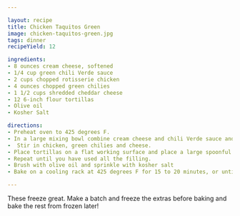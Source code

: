 ```yaml
---

layout: recipe
title: Chicken Taquitos Green
image: chicken-taquitos-green.jpg
tags: dinner
recipeYield: 12

ingredients:
- 8 ounces cream cheese, softened
- 1/4 cup green chili Verde sauce
- 2 cups chopped rotisserie chicken
- 4 ounces chopped green chilies
- 1 1/2 cups shredded cheddar cheese
- 12 6-inch flour tortillas
- Olive oil
- Kosher Salt

directions:
- Preheat oven to 425 degrees F.
- In a large mixing bowl combine cream cheese and chili Verde sauce and mix well.
-  Stir in chicken, green chilies and cheese.
- Place tortillas on a flat working surface and place a large spoonful of the chicken mixture in the center of the tortilla. Roll tortilla
- Repeat until you have used all the filling.
- Brush with olive oil and sprinkle with kosher salt
- Bake on a cooling rack at 425 degrees F for 15 to 20 minutes, or until golden brown and crispy.

---
```

These freeze great. Make a batch and freeze the extras before baking and bake the rest from frozen later!
